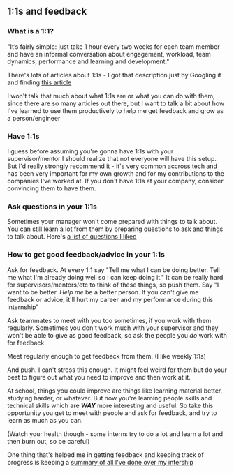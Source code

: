 ## 1:1s and feedback

### What is a 1:1?

"It’s fairly simple: just take 1 hour every two weeks for each team member and have an informal conversation about engagement, workload, team dynamics, performance and learning and development."

There's lots of articles about 1:1s - I got that description just by Googling it and finding [this article](http://blog.impraise.com/360-feedback/1-on-1s-for-engaged-employees-how-good-managers-should-do-them-performance-review)

I won't talk that much about what 1:1s are or what you can do with them, since there are so many articles out there, but I want to talk a bit about how I've learned to use them productively to help me get feedback and grow as a person/engineer


### Have 1:1s

I guess before assuming you're gonna have 1:1s with your supervisor/mentor I should realize that not everyone will have this setup. But I'd really strongly recommend it - it's very common accross tech and has been very important for my own growth and for my contributions to the companies I've worked at. If you don't have 1:1s at your company, consider convincing them to have them.

### Ask questions in your 1:1s

Sometimes your manager won't come prepared with things to talk about. You can still learn a lot from them by preparing questions to ask and things to talk about. Here's [a list of questions I liked](http://a16z.com/2012/08/30/one-on-one/)

### How to get good feedback/advice in your 1:1s

Ask for feedback. At every 1:1 say "Tell me what I can be doing better. Tell me what I'm already doing well so I can keep doing it." It can be really hard for supervisors/mentors/etc to think of these things, so push them. Say "I want to be better. *Help me* be a better person. If you can't give me feedback or advice, it'll hurt my career and my performance during this internship"

Ask teammates to meet with you too sometimes, if you work with them regularly. Sometimes you don't work much with your supervisor and they won't be able to give as good feedback, so ask the people you _do_ work with for feedback.

Meet regularly enough to get feedback from them. (I like weekly 1:1s)

And push. I can't stress this enough. It might feel weird for them but do your best to figure out what you need to improve and then work at it.

At school, things you could improve are things like learning material better, studying harder, or whatever. But now you're learning people skills and technical skills
which are ***WAY*** more interesting and useful. So take this opportunity you get to meet with people and ask for feedback, and try to learn as much as you can.

(Watch your health though - some interns try to do a lot and learn a lot and then burn out, so be careful)

One thing that's helped me in getting feedback and keeping track of progress is keeping a [summary of all I've done over my intership](keeping_an_internship_summary.md)
